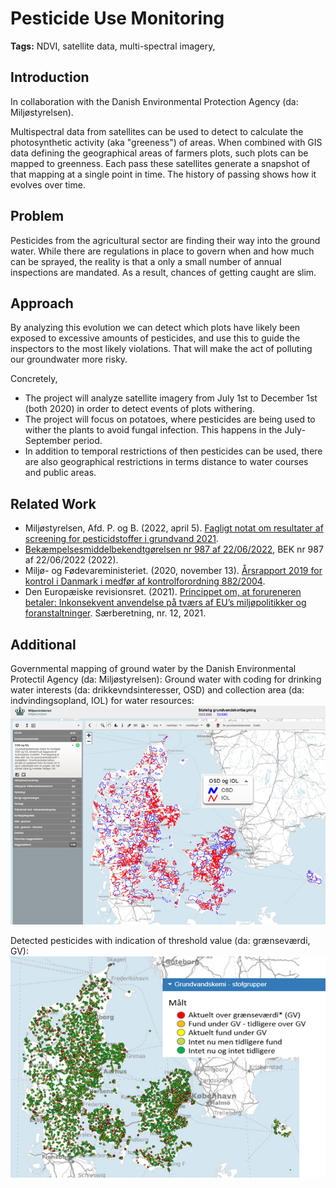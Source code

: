 # Pesticide Use Monitoring

**Tags:** NDVI, satellite data, multi-spectral imagery, 

## Introduction

In collaboration with the Danish Environmental Protection Agency (da: Miljøstyrelsen).

Multispectral data from satellites can be used to detect to calculate the photosynthetic activity (aka "greeness") of areas. When combined with GIS data defining the geographical areas of farmers plots, such plots can be mapped to greenness. Each pass these satellites generate a snapshot of that mapping at a single point in time. The history of passing shows how it evolves over time.

## Problem

Pesticides from the agricultural sector are finding their way into the ground water. While there are regulations in place to govern when and how much can be sprayed, the reality is that a only a small number of annual inspections are mandated. As a result, chances of getting caught are slim.

## Approach

By analyzing this evolution we can detect which plots have likely been exposed to excessive amounts of pesticides, and use this to guide the inspectors to the most likely violations. That will make the act of polluting our groundwater more risky.

Concretely,
- The project will analyze satellite imagery from July 1st to December 1st (both 2020) in order to detect events of plots withering.
- The project will focus on potatoes, where pesticides are being used to wither the plants to avoid fungal infection. This happens in the July-September period.
- In addition to temporal restrictions of then pesticides can be used, there are also geographical restrictions in terms distance to water courses and public areas.

## Related Work

- Miljøstyrelsen, Afd. P. og B. (2022, april 5). [Fagligt notat om resultater af screening for pesticidstoffer i grundvand 2021](https://mst.dk/media/243329/endelig_fagligt-notat-om-resultater-af-screening-for-pesticidstoffer-i-grundvand-2021.pdf).
- [Bekæmpelsesmiddelbekendtgørelsen nr 987 af 22/06/2022](https://www.retsinformation.dk/eli/lta/2022/987), BEK nr 987 af 22/06/2022 (2022).
- Miljø- og Fødevareministeriet. (2020, november 13). [Årsrapport 2019 for kontrol i Danmark i medfør af kontrolforordning 882/2004](https://www.foedevarestyrelsen.dk/SiteCollectionDocuments/Kontrolstyring/Diverse%20%C3%A5rsrapporter/%C3%85rsrapport%202019.pdf).
- Den Europæiske revisionsret. (2021). [Princippet om, at forureneren betaler: Inkonsekvent anvendelse på tværs af EU’s miljøpolitikker og foranstaltninger](https://data.europa.eu/doi/10.2865/612980). Særberetning, nr. 12, 2021.

## Additional

Governmental mapping of ground water by the Danish Environmental Protectil Agency (da: Miljøstyrelsen): Ground water with coding for drinking water interests (da: drikkevndsinteresser, OSD) and collection area (da: indvindingsopland, IOL) for water resources:
[![Ground water with coding for drinking water interests](figs/groud-water.png)](https://mst.dk/natur-vand/vand-i-hverdagen/grundvand/grundvandskortlaegning/)

Detected pesticides with indication of threshold value (da: grænseværdi, GV):
[![Detected pesticides with indication of threshold value](figs/pesticide-level.png)](https://data.geus.dk/geusmap/?mapname=grundvand#baslay=baseMapDa&optlay=&extent=29341.797086927923,5632862.6489539575,1236008.4637535946,6924373.0656206235&layers=mc_grp_analyse&filter_0=dgu_nr%3D%26stofgruppe.num%3D50%26maengde.min%3D%26proeveaar.min%3D%26boringstype%3D%26boringsanvendelse.part%3Dvand%26kommune_navn.part%3D%26stof_tekst_hidden.part%3D%26indtag_bund_dybde.min%3D%26indtag_top_dybde.max%3D%26grumo_loop%3D)



